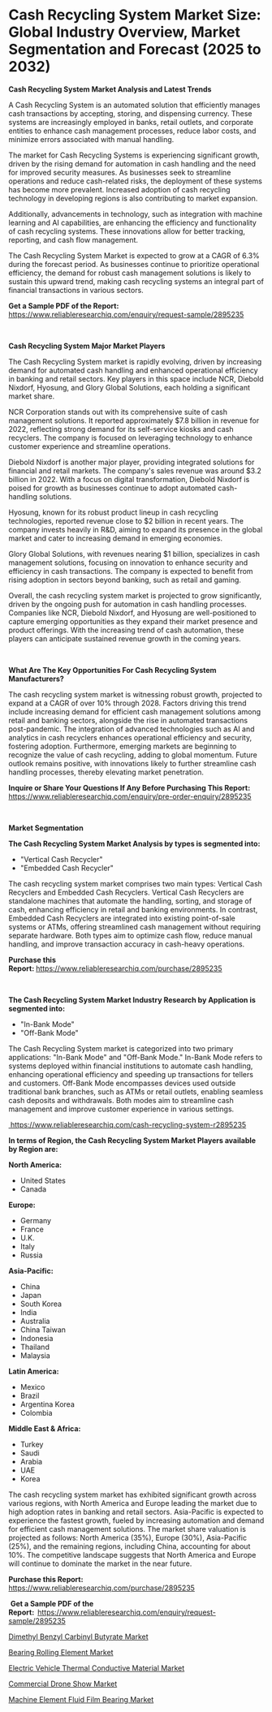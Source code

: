 <p><h1>Cash Recycling System Market Size: Global Industry Overview, Market Segmentation and Forecast (2025 to 2032)</h1></p><p><strong>Cash Recycling System Market Analysis and Latest Trends</strong></p>
<p><p>A Cash Recycling System is an automated solution that efficiently manages cash transactions by accepting, storing, and dispensing currency. These systems are increasingly employed in banks, retail outlets, and corporate entities to enhance cash management processes, reduce labor costs, and minimize errors associated with manual handling. </p><p>The market for Cash Recycling Systems is experiencing significant growth, driven by the rising demand for automation in cash handling and the need for improved security measures. As businesses seek to streamline operations and reduce cash-related risks, the deployment of these systems has become more prevalent. Increased adoption of cash recycling technology in developing regions is also contributing to market expansion.</p><p>Additionally, advancements in technology, such as integration with machine learning and AI capabilities, are enhancing the efficiency and functionality of cash recycling systems. These innovations allow for better tracking, reporting, and cash flow management.</p><p>The Cash Recycling System Market is expected to grow at a CAGR of 6.3% during the forecast period. As businesses continue to prioritize operational efficiency, the demand for robust cash management solutions is likely to sustain this upward trend, making cash recycling systems an integral part of financial transactions in various sectors.</p></p>
<p><strong>Get a Sample PDF of the Report:&nbsp;</strong> <a href="https://www.reliableresearchiq.com/enquiry/request-sample/2895235?utm_campaign=1159&utm_medium=2&utm_source=Github&utm_content=ia&utm_term=15032025&utm_id=cash-recycling-system">https://www.reliableresearchiq.com/enquiry/request-sample/2895235</a></p>
<p>&nbsp;</p>
<p><strong>Cash Recycling System Major Market Players</strong></p>
<p><p>The Cash Recycling System market is rapidly evolving, driven by increasing demand for automated cash handling and enhanced operational efficiency in banking and retail sectors. Key players in this space include NCR, Diebold Nixdorf, Hyosung, and Glory Global Solutions, each holding a significant market share.</p><p>NCR Corporation stands out with its comprehensive suite of cash management solutions. It reported approximately $7.8 billion in revenue for 2022, reflecting strong demand for its self-service kiosks and cash recyclers. The company is focused on leveraging technology to enhance customer experience and streamline operations.</p><p>Diebold Nixdorf is another major player, providing integrated solutions for financial and retail markets. The company's sales revenue was around $3.2 billion in 2022. With a focus on digital transformation, Diebold Nixdorf is poised for growth as businesses continue to adopt automated cash-handling solutions.</p><p>Hyosung, known for its robust product lineup in cash recycling technologies, reported revenue close to $2 billion in recent years. The company invests heavily in R&D, aiming to expand its presence in the global market and cater to increasing demand in emerging economies.</p><p>Glory Global Solutions, with revenues nearing $1 billion, specializes in cash management solutions, focusing on innovation to enhance security and efficiency in cash transactions. The company is expected to benefit from rising adoption in sectors beyond banking, such as retail and gaming.</p><p>Overall, the cash recycling system market is projected to grow significantly, driven by the ongoing push for automation in cash handling processes. Companies like NCR, Diebold Nixdorf, and Hyosung are well-positioned to capture emerging opportunities as they expand their market presence and product offerings. With the increasing trend of cash automation, these players can anticipate sustained revenue growth in the coming years.</p></p>
<p>&nbsp;</p>
<p><strong>What Are The Key Opportunities For Cash Recycling System Manufacturers?</strong></p>
<p><p>The cash recycling system market is witnessing robust growth, projected to expand at a CAGR of over 10% through 2028. Factors driving this trend include increasing demand for efficient cash management solutions among retail and banking sectors, alongside the rise in automated transactions post-pandemic. The integration of advanced technologies such as AI and analytics in cash recyclers enhances operational efficiency and security, fostering adoption. Furthermore, emerging markets are beginning to recognize the value of cash recycling, adding to global momentum. Future outlook remains positive, with innovations likely to further streamline cash handling processes, thereby elevating market penetration.</p></p>
<p><strong>Inquire or Share Your Questions If Any Before Purchasing This Report:</strong> <a href="https://www.reliableresearchiq.com/enquiry/pre-order-enquiry/2895235?utm_campaign=1159&utm_medium=2&utm_source=Github&utm_content=ia&utm_term=15032025&utm_id=cash-recycling-system">https://www.reliableresearchiq.com/enquiry/pre-order-enquiry/2895235</a></p>
<p>&nbsp;</p>
<p><strong>Market Segmentation</strong></p>
<p><strong>The Cash Recycling System Market Analysis by types is segmented into:</strong></p>
<p><ul><li>"Vertical Cash Recycler"</li><li>"Embedded Cash Recycler"</li></ul></p>
<p><p>The cash recycling system market comprises two main types: Vertical Cash Recyclers and Embedded Cash Recyclers. Vertical Cash Recyclers are standalone machines that automate the handling, sorting, and storage of cash, enhancing efficiency in retail and banking environments. In contrast, Embedded Cash Recyclers are integrated into existing point-of-sale systems or ATMs, offering streamlined cash management without requiring separate hardware. Both types aim to optimize cash flow, reduce manual handling, and improve transaction accuracy in cash-heavy operations.</p></p>
<p><strong>Purchase this Report:&nbsp;</strong><a href="https://www.reliableresearchiq.com/purchase/2895235?utm_campaign=1159&utm_medium=2&utm_source=Github&utm_content=ia&utm_term=15032025&utm_id=cash-recycling-system">https://www.reliableresearchiq.com/purchase/2895235</a></p>
<p>&nbsp;</p>
<p><strong>The Cash Recycling System Market Industry Research by Application is segmented into:</strong></p>
<p><ul><li>"In-Bank Mode"</li><li>"Off-Bank Mode"</li></ul></p>
<p><p>The Cash Recycling System market is categorized into two primary applications: "In-Bank Mode" and "Off-Bank Mode." In-Bank Mode refers to systems deployed within financial institutions to automate cash handling, enhancing operational efficiency and speeding up transactions for tellers and customers. Off-Bank Mode encompasses devices used outside traditional bank branches, such as ATMs or retail outlets, enabling seamless cash deposits and withdrawals. Both modes aim to streamline cash management and improve customer experience in various settings.</p></p>
<p><a href="https://www.reliableresearchiq.com/cash-recycling-system-r2895235?utm_campaign=1159&utm_medium=2&utm_source=Github&utm_content=ia&utm_term=15032025&utm_id=cash-recycling-system">&nbsp;https://www.reliableresearchiq.com/cash-recycling-system-r2895235</a></p>
<p><strong>In terms of Region, the Cash Recycling System Market Players available by Region are:</strong></p>
<p>
    <p> <strong> North America: </strong>
        <ul>
            <li>United States</li>
            <li>Canada</li>
        </ul>
        </p> 
    <p> <strong> Europe: </strong>
        <ul>
            <li>Germany</li>
            <li>France</li>
            <li>U.K.</li>
            <li>Italy</li>
            <li>Russia</li>
        </ul>
        </p> 
    <p> <strong> Asia-Pacific: </strong>
        <ul>
            <li>China</li>
            <li>Japan</li>
            <li>South Korea</li>
            <li>India</li>
            <li>Australia</li>
            <li>China Taiwan</li>
            <li>Indonesia</li>
            <li>Thailand</li>
            <li>Malaysia</li>
        </ul>
        </p> 
    <p> <strong> Latin America: </strong>
        <ul>
            <li>Mexico</li>
            <li>Brazil</li>
            <li>Argentina Korea</li>
            <li>Colombia</li>
        </ul>
        </p> 
    <p> <strong> Middle East & Africa: </strong>
        <ul>
            <li>Turkey</li>
            <li>Saudi</li>
            <li>Arabia</li>
            <li>UAE</li>
            <li>Korea</li>
        </ul>
    </p>
    </p>
<p><p>The cash recycling system market has exhibited significant growth across various regions, with North America and Europe leading the market due to high adoption rates in banking and retail sectors. Asia-Pacific is expected to experience the fastest growth, fueled by increasing automation and demand for efficient cash management solutions. The market share valuation is projected as follows: North America (35%), Europe (30%), Asia-Pacific (25%), and the remaining regions, including China, accounting for about 10%. The competitive landscape suggests that North America and Europe will continue to dominate the market in the near future.</p></p>
<p><strong>Purchase this Report: </strong><a href="https://www.reliableresearchiq.com/purchase/2895235?utm_campaign=1159&utm_medium=2&utm_source=Github&utm_content=ia&utm_term=15032025&utm_id=cash-recycling-system">https://www.reliableresearchiq.com/purchase/2895235</a></p>
<p>&nbsp;<strong>Get a Sample PDF of the Report:&nbsp;&nbsp;</strong><a href="https://www.reliableresearchiq.com/enquiry/request-sample/2895235?utm_campaign=1159&utm_medium=2&utm_source=Github&utm_content=ia&utm_term=15032025&utm_id=cash-recycling-system">https://www.reliableresearchiq.com/enquiry/request-sample/2895235</a></p>
<p><strong></strong></p>
<p><p><a href="https://github.com/dubelsuehsik/Market-Research-Report-List-1/blob/main/dimethyl-benzyl-carbinyl-butyrate-market.md?utm_campaign=1159&utm_medium=2&utm_source=Github&utm_content=ia&utm_term=15032025&utm_id=cash-recycling-system">Dimethyl Benzyl Carbinyl Butyrate Market</a></p><p><a href="https://github.com/resiebustin/Market-Research-Report-List-1/blob/main/bearing-rolling-element-market.md?utm_campaign=1159&utm_medium=2&utm_source=Github&utm_content=ia&utm_term=15032025&utm_id=cash-recycling-system">Bearing Rolling Element Market</a></p><p><a href="https://github.com/safatabhee/Market-Research-Report-List-1/blob/main/electric-vehicle-thermal-conductive-material-market.md?utm_campaign=1159&utm_medium=2&utm_source=Github&utm_content=ia&utm_term=15032025&utm_id=cash-recycling-system">Electric Vehicle Thermal Conductive Material Market</a></p><p><a href="https://github.com/rndwazeri/Market-Research-Report-List-1/blob/main/commercial-drone-show-market.md?utm_campaign=1159&utm_medium=2&utm_source=Github&utm_content=ia&utm_term=15032025&utm_id=cash-recycling-system">Commercial Drone Show Market</a></p><p><a href="https://github.com/sivyerloucks/Market-Research-Report-List-1/blob/main/machine-element-fluid-film-bearing-market.md?utm_campaign=1159&utm_medium=2&utm_source=Github&utm_content=ia&utm_term=15032025&utm_id=cash-recycling-system">Machine Element Fluid Film Bearing Market</a></p></p>